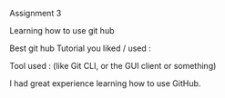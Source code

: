 Assignment 3

Learning how to use git hub

Best git hub Tutorial you liked / used : <mention the URL>

Tool used :  (like Git CLI, or the GUI client or something)

I had great experience learning how to use GitHub.
